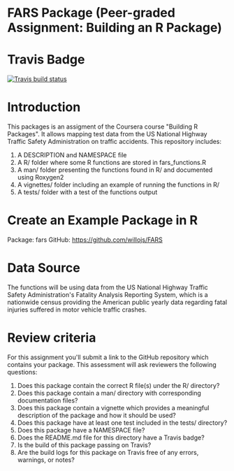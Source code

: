 # FARS Package (Peer-graded Assignment: Building an R Package)

# Travis Badge
 <!-- badges: start -->
  [![Travis build status](https://travis-ci.com/willojs/FARS.svg?branch=master)](https://travis-ci.org/willojs/FARS)
  <!-- badges: end -->
 
# Introduction
This packages is an assigment of the Coursera course "Building R Packages". It allows mapping test data from the US National Highway Traffic Safety Administration on traffic accidents.
This repository includes:
1. A DESCRIPTION and NAMESPACE file
2. A R/ folder where some R functions are stored in fars_functions.R
3. A man/ folder presenting the functions found in R/ and documented using Roxygen2
4. A vignettes/ folder including an example of running the functions in R/
5. A tests/ folder with a test of the functions output

# Create an Example Package in R
Package: fars GitHub: https://github.com/willojs/FARS

# Data Source
The functions will be using data from the US National Highway Traffic Safety Administration's Fatality Analysis Reporting System, which is a nationwide census providing the American public yearly data regarding fatal injuries suffered in motor vehicle traffic crashes.

# Review criteria
For this assignment you'll submit a link to the GitHub repository which contains your package. This assessment will ask reviewers the following questions:
1. Does this package contain the correct R file(s) under the R/ directory?
2. Does this package contain a man/ directory with corresponding documentation files?
3. Does this package contain a vignette which provides a meaningful description of the package and how it should be used?
4. Does this package have at least one test included in the tests/ directory?
5. Does this package have a NAMESPACE file?
6. Does the README.md file for this directory have a Travis badge?
7. Is the build of this package passing on Travis?
8. Are the build logs for this package on Travis free of any errors, warnings, or notes?
